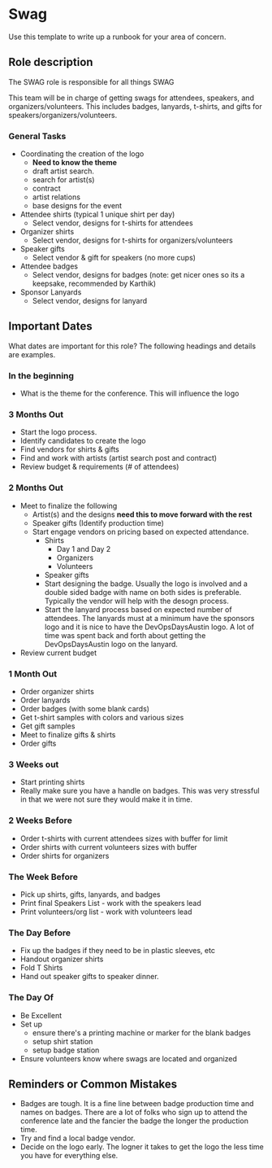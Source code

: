 # Swag

Use this template to write up a runbook for your area of concern.

## Role description

The SWAG role is responsible for all things SWAG

This team will be in charge of getting swags for attendees, speakers, and organizers/volunteers.
This includes badges, lanyards, t-shirts, and gifts for speakers/organizers/volunteers.

### General Tasks

* Coordinating the creation of the logo
  - **Need to know the theme**
  - draft artist search.  
  - search for artist(s)
  - contract
  - artist relations
  - base designs for the event
* Attendee shirts (typical 1 unique shirt per day)
  - Select vendor, designs for t-shirts for attendees
* Organizer shirts
  - Select vendor, designs for t-shirts for organizers/volunteers
* Speaker gifts
  - Select vendor & gift for speakers (no more cups)
* Attendee badges
  - Select vendor, designs for badges (note: get nicer ones so its a keepsake, recommended by Karthik)
* Sponsor Lanyards
  - Select vendor, designs for lanyard

## Important Dates

What dates are important for this role? The following headings and details are examples.

### In the beginning

* What is the theme for the conference.  This will influence the logo

### 3 Months Out

* Start the logo process.
* Identify candidates to create the logo
* Find vendors for shirts & gifts
* Find and work with artists (artist search post and contract)
* Review budget & requirements (# of attendees)

### 2 Months Out

* Meet to finalize the following
  * Artist(s) and the designs **need this to move forward with the rest**
  * Speaker gifts (Identify production time)
  * Start engage vendors on pricing based on expected attendance.
    * Shirts
      * Day 1 and Day 2
      * Organizers
      * Volunteers
    * Speaker gifts
    * Start designing the badge. Usually the logo is involved and a double sided badge with name on both sides is preferable.  Typically the vendor will help with the desogn process.
    * Start the lanyard process based on expected number of attendees.  The lanyards must at a minimum have the sponsors logo and it is nice to have the DevOpsDaysAustin logo.  A lot of time was spent back and forth about getting the DevOpsDaysAustin logo on the lanyard.
* Review current budget

### 1 Month Out

* Order organizer shirts
* Order lanyards 
* Order badges (with some blank cards)
* Get t-shirt samples with colors and various sizes
* Get gift samples
* Meet to finalize gifts & shirts
* Order gifts

### 3 Weeks out

* Start printing shirts
* Really make sure you have a handle on badges.  This was very stressful in that we were not sure they would make it in time.

### 2 Weeks Before
* Order t-shirts with current attendees sizes with buffer for limit
* Order shirts with current volunteers sizes with buffer
* Order shirts for organizers

### The Week Before

* Pick up shirts, gifts, lanyards, and badges
* Print final Speakers List - work with the speakers lead
* Print volunteers/org list - work with volunteers lead

### The Day Before

* Fix up the badges if they need to be in plastic sleeves, etc
* Handout organizer shirts
* Fold T Shirts
* Hand out speaker gifts to speaker dinner.

### The Day Of

* Be Excellent
* Set up
  * ensure there's a printing machine or marker for the blank badges
  * setup shirt station
  * setup badge station
* Ensure volunteers know where swags are located and organized


## Reminders or Common Mistakes

* Badges are tough.  It is a fine line between badge production time and names on badges. There are a lot of folks who sign up to attend the conference late and the fancier the badge the longer the production time.
* Try and find a local badge vendor.
* Decide on the logo early. The logner it takes to get the logo the less time you have for everything else.
